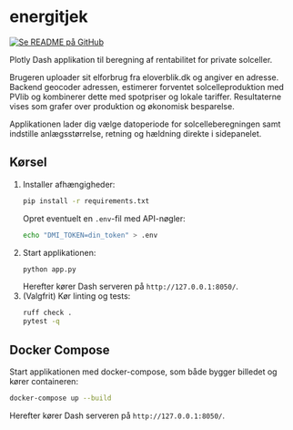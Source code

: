 # energitjek

[![Se README på GitHub](https://img.shields.io/badge/Se%20README%20p%C3%A5-GitHub-black?logo=github)](https://github.com/<brugernavn>/energitjek/blob/main/README.md)

Plotly Dash applikation til beregning af rentabilitet for private solceller.

Brugeren uploader sit elforbrug fra eloverblik.dk og angiver en adresse.
Backend geocoder adressen, estimerer forventet solcelleproduktion med PVlib
og kombinerer dette med spotpriser og lokale tariffer. Resultaterne vises som
grafer over produktion og økonomisk besparelse.

Applikationen lader dig vælge datoperiode for solcelleberegningen samt indstille
anlægsstørrelse, retning og hældning direkte i sidepanelet.

## Kørsel

1. Installer afhængigheder:
   ```bash
   pip install -r requirements.txt
   ```
   Opret eventuelt en `.env`-fil med API-nøgler:
   ```bash
   echo "DMI_TOKEN=din_token" > .env
   ```
2. Start applikationen:
   ```bash
   python app.py
   ```
   Herefter kører Dash serveren på `http://127.0.0.1:8050/`.
3. (Valgfrit) Kør linting og tests:
   ```bash
   ruff check .
   pytest -q
   ```

## Docker Compose

Start applikationen med docker-compose, som både bygger billedet og
kører containeren:
```bash
docker-compose up --build
```
Herefter kører Dash serveren på `http://127.0.0.1:8050/`.
